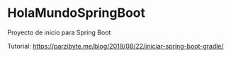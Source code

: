 # HolaMundoSpringBoot
 Proyecto de inicio para Spring Boot

Tutorial: https://parzibyte.me/blog/2019/08/22/iniciar-spring-boot-gradle/